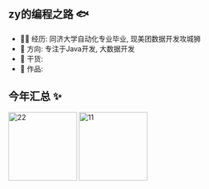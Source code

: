 ## zy的编程之路 🐟
- 👨‍💻 经历: 同济大学自动化专业毕业, 现美团数据开发攻城狮
- 📖 方向: 专注于Java开发, 大数据开发
- 🌱 干货: 
- 🤖 作品:


## 今年汇总 ✨

<img align="" height="137px" src="https://github-readme-stats.vercel.app/api?username=iCanDoAllThingszz&hide_title=true&hide_border=true&show_icons=true&line_height=21&bg_color=0,EC6C6C,FFD479,FFFC79,73FA79&theme=graywhite&locale=cn"  alt="22"/>
<img align="" height="137px" src="https://github-readme-stats.vercel.app/api/top-langs/?username=iCanDoAllThingszz&hide_title=true&hide_border=true&layout=compact&bg_color=0,73FA79,73FDFF,D783FF&theme=graywhite&locale=cn"  alt="11"/>